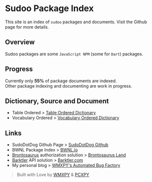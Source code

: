# Sudoo Package Index

This site is an index of `sudoo` packages and documents. Visit the Github page for more details.

## Overview

Sudoo packages are some `JavaScript NPM` (some for `Dart`) packages.

## Progress

Currently only **55%** of package documents are indexed.  
Other package indexing and documenting are work in progress.

## Dictionary, Source and Document

-   Table Ordered > [Table Ordered Dictionary](./table)
-   Vocabulary Ordered > [Vocabulary Ordered Dictionary](./vocabulary)

## Links

-   SudoDotDog Github Page > [SudoDotDog Github](//github.com/SudoDotDog)
-   BWNL Package Index > [BWNL.io](//bwnl.io)
-   [Brontosaurus](//github.com/SudoDotDog/Brontosaurus) authorization solution > [Brontosaurus Land](//brontosaurus.land)
-   [Barktler](//github.com/Barktler) API solution > [Barktler.com](//barktler.com)
-   My personal blog > [WMXPY's Automated Bug Factory](//mengw.io)

> Built with Love by [WMXPY](//github.com/WMXPY) & [PCXPY](//github.com/PCXPY)
